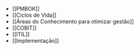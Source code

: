 - [[PMBOK]]
- [[Ciclos de Vida]]
- [[Áreas do Conhecimento para otimizar gestão]]
- [[COBIT]]
- [[ITIL]]
- [[Implementação]]